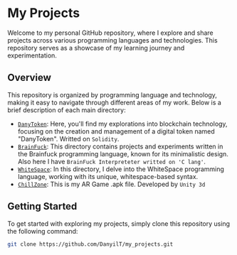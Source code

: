# My Projects

Welcome to my personal GitHub repository, where I explore and share projects across various programming languages and technologies. This repository serves as a showcase of my learning journey and experimentation.

## Overview

This repository is organized by programming language and technology, making it easy to navigate through different areas of my work. Below is a brief description of each main directory:

- [`DanyToken`](/DanyToken): Here, you'll find my explorations into blockchain technology, focusing on the creation and management of a digital token named "DanyToken". Writted on `Solidity`.
- [`BrainFuck`](/BrainFuck): This directory contains projects and experiments written in the Brainfuck programming language, known for its minimalistic design. Also here I have `BrainFuck Interpreteter writted on 'C lang'`.
- [`WhiteSpace`](/WhiteSpace): In this directory, I delve into the WhiteSpace programming language, working with its unique, whitespace-based syntax.
- [`ChillZone`](/ChillZone.apk): This is my AR Game .apk file. Developed by `Unity 3d`

## Getting Started

To get started with exploring my projects, simply clone this repository using the following command:

```bash
git clone https://github.com/DanyilT/my_projects.git
```

